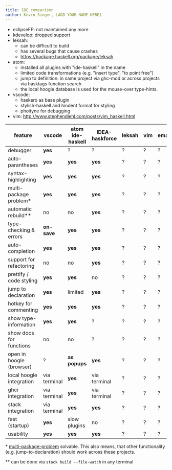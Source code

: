 ```yaml
---
title: IDE comparison
author: Kevin Singer, [ADD YOUR NAME HERE]
---
```


* eclipseFP: not maintained any more
* kdevelop: dropped support
* leksah: 
  * can be difficult to build
  * has several bugs that cause crashes
  * <https://hackage.haskell.org/package/leksah>
* atom: 
  * installed all plugins with "ide-haskell" in the name
  * limited code transformations (e.g. "insert type", "to point free")
  * jump to definition: in same project via ghc-mod or across projects via hasktags function search
  * the local hoogle database is used for the mouse-over type-hints.
* vscode: 
  * haskero as base plugin
  * stylish-haskell and hindent format for styling 
  * phoityne for debugging
* vim: <http://www.stephendiehl.com/posts/vim_haskell.html>


|feature                 |     vscode    |atom ide-haskell|IDEA-haskforce |    leksah     |     vim       |     emacs     |
|------------------------|---------------|----------------|---------------|---------------|---------------|---------------|
|debugger                |    **yes**    |        ?       |       ?       |       ?       |       ?       |       ?       |
|auto-parantheses        |    **yes**    |    **yes**     |    **yes**    |       ?       |       ?       |       ?       |
|syntax-highlighting     |    **yes**    |    **yes**     |    **yes**    |       ?       |       ?       |       ?       |
|multi-package problem\* |    **yes**    |    **yes**     |    **yes**    |       ?       |       ?       |       ?       |
|automatic rebuild\*\*   |      no       |       no       |    **yes**    |       ?       |       ?       |       ?       |
|type-checking & errors  |  **on-save**  |    **yes**     |    **yes**    |       ?       |       ?       |       ?       |
|auto-completion         |    **yes**    |    **yes**     |    **yes**    |       ?       |       ?       |       ?       |
|support for refactoring |      no       |       no       |    **yes**    |       ?       |       ?       |       ?       |
|prettify / code styling |    **yes**    |    **yes**     |       no      |       ?       |       ?       |       ?       |
|jump to declaration     |    **yes**    |    limited     |    **yes**    |       ?       |       ?       |       ?       |
|hotkey for commenting   |    **yes**    |    **yes**     |    **yes**    |       ?       |       ?       |       ?       |
|show type-information   |    **yes**    |    **yes**     |       ?       |       ?       |       ?       |       ?       |
|show docs for functions |      no       |       no       |       ?       |       ?       |       ?       |       ?       |
|open in hoogle (browser)|      ?        | **as popups**  |    **yes**    |       ?       |       ?       |       ?       |
|local hoogle integration| via terminal  |    **yes**     | via terminal  |       ?       |       ?       |       ?       |
|ghci integration        | via terminal  |    **yes**     | via terminal  |       ?       |       ?       |       ?       |
|stack integration       | via terminal  |    **yes**     |    **yes**    |       ?       |       ?       |       ?       |
|fast (startup)          |    **yes**    | slow plugins   |       no      |       ?       |       ?       |       ?       |
|usability               |    **yes**    |    **yes**     |    **yes**    |       ?       |       ?       |       ?       |

\* [multi-package-problem](http://andrewufrank.blogspot.co.at/2017/03/the-haskell-tool-stack-for-multi.html) solvable. This also means, that other functionality (e.g. jump-to-declaration) should work across these projects.

\*\* can be done via `stack build --file-watch` in any terminal